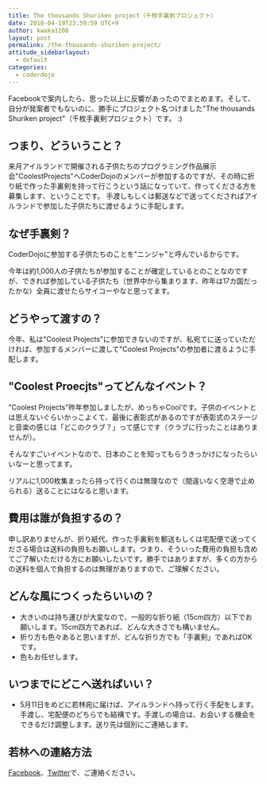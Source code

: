 ```yaml
---
title: The thousands Shuriken project（千枚手裏剣プロジェクト）
date: 2018-04-19T23:59:59 UTC+9
author: kwaka1208
layout: post
permalink: /the-thousands-shuriken-project/
attitude_sidebarlayout:
  - default
categories:
  - coderdojo
---
```

Facebookで案内したら、思った以上に反響があったのでまとめます。そして、自分が発案者でもないのに、勝手にプロジェクト名つけました"The thousands Shuriken project"（千枚手裏剣プロジェクト）です。 :)

## つまり、どういうこと？
来月アイルランドで開催される子供たちのプログラミング作品展示会"CoolestProjects"へCoderDojoのメンバーが参加するのですが、その時に折り紙で作った手裏剣を持って行こうという話になっていて、作ってくださる方を募集します、ということです。
手渡しもしくは郵送などで送ってくださればアイルランドで参加した子供たちに渡せるように手配します。

## なぜ手裏剣？
CoderDojoに参加する子供たちのことを"ニンジャ"と呼んでいるからです。

今年は約1,000人の子供たちが参加することが確定しているとのことなのですが、できれば参加している子供たち（世界中から集まります、昨年は17カ国だったかな）全員に渡せたらサイコーやなと思ってます。

## どうやって渡すの？
今年、私は"Coolest Projects"に参加できないのですが、私宛てに送っていただければ、参加するメンバーに渡して"Coolest Projects"の参加者に渡るように手配します。

## "Coolest Proecjts"ってどんなイベント？
"Coolest Projects"昨年参加しましたが、めっちゃCoolです。子供のイベントとは思えないぐらいかっこよくて、最後に表彰式があるのですが表彰式のステージと音楽の感じは「どこのクラブ？」って感じです（クラブに行ったことはありませんが）。

そんなすごいイベントなので、日本のことを知ってもらうきっかけになったらいいなーと思ってます。

リアルに1,000枚集まったら持って行くのは無理なので（間違いなく空港で止められる）送ることにはなると思います。

## 費用は誰が負担するの？
申し訳ありませんが、折り紙代、作った手裏剣を郵送もしくは宅配便で送ってくださる場合は送料の負担もお願いします。つまり、そういった費用の負担も含めてご了解いただける方にお願いしたいです。勝手ではありますが、多くの方からの送料を個人で負担するのは無理がありますので、ご理解ください。

## どんな風につくったらいいの？
- 大きいのは持ち運びが大変なので、一般的な折り紙（15cm四方）以下でお願いします。15cm四方であれば、どんな大きさでも構いません。
- 折り方も色々あると思いますが、どんな折り方でも「手裏剣」であればOKです。
- 色もお任せします。

## いつまでにどこへ送ればいい？
- 5月11日をめどに若林宛に届けば、アイルランドへ持って行く手配をします。手渡し、宅配便のどちらでも結構です。手渡しの場合は、お会いする機会をできるだけ調整します。送り先は個別にご連絡します。

## 若林への連絡方法
[Facebook](https://www.facebook.com/kwaka1208)、[Twitter](https://twitter.com/kwaka1208)で、ご連絡ください。

